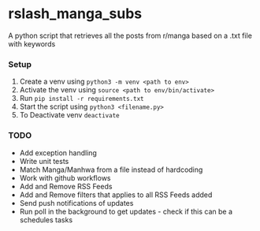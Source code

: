 # rslash_manga_subs
A python script that retrieves all the posts from r/manga based on a .txt file with keywords

### Setup
1. Create a venv using ```python3 -m venv <path to env>```
2. Activate the venv using ```source <path to env/bin/activate>```
3. Run ```pip install -r requirements.txt```
4. Start the script using ```python3 <filename.py>```
5. To Deactivate venv ```deactivate```

### TODO
- Add exception handling
- Write unit tests
- Match Manga/Manhwa from a file instead of hardcoding
- Work with github workflows
- Add and Remove RSS Feeds
- Add and Remove filters that applies to all RSS Feeds added
- Send push notifications of updates
- Run poll in the background to get updates - check if this can be a schedules tasks
